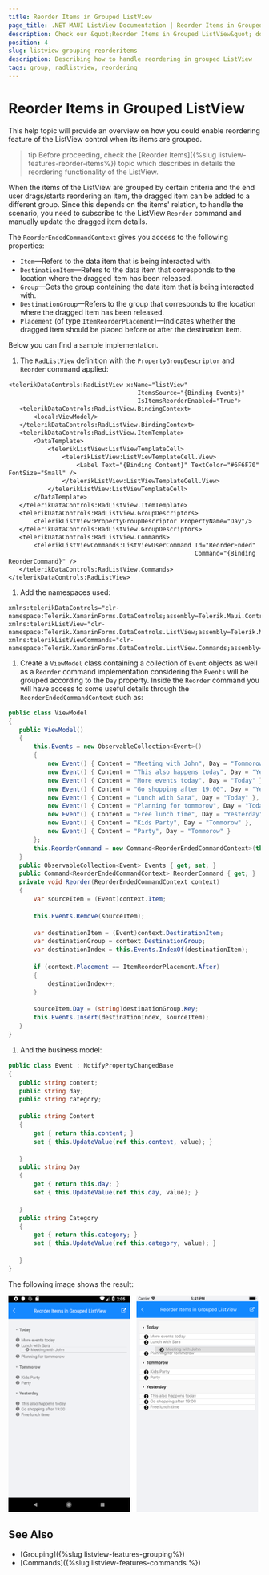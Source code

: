 ```yaml
---
title: Reorder Items in Grouped ListView
page_title: .NET MAUI ListView Documentation | Reorder Items in Grouped ListView
description: Check our &quot;Reorder Items in Grouped ListView&quot; documentation article for Telerik ListView for .NET MAUI.
position: 4
slug: listview-grouping-reorderitems
description: Describing how to handle reordering in grouped ListView
tags: group, radlistview, reordering
---
```


# Reorder Items in Grouped ListView

This help topic will provide an overview on how you could enable reordering feature of the ListView control when its items are grouped.

>tip Before proceeding, check the [Reorder Items]({%slug listview-features-reorder-items%}) topic which describes in details the reordering functionality of the ListView.

When the items of the ListView are grouped by certain criteria and the end user drags/starts reordering an item, the dragged item can be added to a different group. Since this depends on the items' relation, to handle the scenario, you need to subscribe to the ListView `Reorder` command and manually update the dragged item details.

The `ReorderEndedCommandContext` gives you access to the following properties:

* `Item`&mdash;Refers to the data item that is being interacted with.
* `DestinationItem`&mdash;Refers to the data item that corresponds to the location where the dragged item has been released.
* `Group`&mdash;Gets the group containing the data item that is being interacted with.
* `DestinationGroup`&mdash;Refers to the group that corresponds to the location where the dragged item has been released.
* `Placement` (of type `ItemReorderPlacement`)&mdash;Indicates whether the dragged item should be placed before or after the destination item.

Below you can find a sample implementation.

1. The `RadListView` definition with the `PropertyGroupDescriptor` and `Reorder` command applied:

 ```XAML
 <telerikDataControls:RadListView x:Name="listView"
                                     ItemsSource="{Binding Events}"
                                     IsItemsReorderEnabled="True">
    <telerikDataControls:RadListView.BindingContext>
        <local:ViewModel/>
    </telerikDataControls:RadListView.BindingContext>
    <telerikDataControls:RadListView.ItemTemplate>
        <DataTemplate>
            <telerikListView:ListViewTemplateCell>
                <telerikListView:ListViewTemplateCell.View>
                    <Label Text="{Binding Content}" TextColor="#6F6F70" FontSize="Small" />
                </telerikListView:ListViewTemplateCell.View>
            </telerikListView:ListViewTemplateCell>
        </DataTemplate>
    </telerikDataControls:RadListView.ItemTemplate>
    <telerikDataControls:RadListView.GroupDescriptors>
        <telerikListView:PropertyGroupDescriptor PropertyName="Day"/>
    </telerikDataControls:RadListView.GroupDescriptors>
    <telerikDataControls:RadListView.Commands>
        <telerikListViewCommands:ListViewUserCommand Id="ReorderEnded"
                                                     Command="{Binding ReorderCommand}" />
    </telerikDataControls:RadListView.Commands>
</telerikDataControls:RadListView>
 ```

1. Add the namespaces used:

 ```XAML
xmlns:telerikDataControls="clr-namespace:Telerik.XamarinForms.DataControls;assembly=Telerik.Maui.Controls.Compatibility"
xmlns:telerikListView="clr-namespace:Telerik.XamarinForms.DataControls.ListView;assembly=Telerik.Maui.Controls.Compatibility"
xmlns:telerikListViewCommands="clr-namespace:Telerik.XamarinForms.DataControls.ListView.Commands;assembly=Telerik.Maui.Controls.Compatibility"
 ```

1. Create a `ViewModel` class containing a collection of `Event` objects as well as a `Reorder` command implementation considering the `Events` will be grouped according to the `Day` property. Inside the `Reorder` command you will have access to some useful details through the `ReorderEndedCommandContext` such as:

 ```C#
public class ViewModel
{
    public ViewModel()
    {
        this.Events = new ObservableCollection<Event>()
        {
            new Event() { Content = "Meeting with John", Day = "Tommorow" },
            new Event() { Content = "This also happens today", Day = "Yesterday" },
            new Event() { Content = "More events today", Day = "Today" },
            new Event() { Content = "Go shopping after 19:00", Day = "Yesterday" },
            new Event() { Content = "Lunch with Sara", Day = "Today" },
            new Event() { Content = "Planning for tommorow", Day = "Today"},
            new Event() { Content = "Free lunch time", Day = "Yesterday" },
            new Event() { Content = "Kids Party", Day = "Tommorow" },
            new Event() { Content = "Party", Day = "Tommorow" }
        };
        this.ReorderCommand = new Command<ReorderEndedCommandContext>(this.Reorder);
    }
    public ObservableCollection<Event> Events { get; set; }
    public Command<ReorderEndedCommandContext> ReorderCommand { get; }
    private void Reorder(ReorderEndedCommandContext context)
    {
        var sourceItem = (Event)context.Item;

        this.Events.Remove(sourceItem);

        var destinationItem = (Event)context.DestinationItem;
        var destinationGroup = context.DestinationGroup;
        var destinationIndex = this.Events.IndexOf(destinationItem);

        if (context.Placement == ItemReorderPlacement.After)
        {
            destinationIndex++;
        }

        sourceItem.Day = (string)destinationGroup.Key;
        this.Events.Insert(destinationIndex, sourceItem);
    }
}
 ```

1. And the business model:

 ```C#
public class Event : NotifyPropertyChangedBase
{
    public string content;
    public string day;
    public string category;

    public string Content
    {
        get { return this.content; }
        set { this.UpdateValue(ref this.content, value); }

    }
    public string Day
    {
        get { return this.day; }
        set { this.UpdateValue(ref this.day, value); }

    }
    public string Category
    {
        get { return this.category; }
        set { this.UpdateValue(ref this.category, value); }

    }
}
 ```


The following image shows the result:

![ListView Reorder in grouped scenario](../images/listview_grouping_reorderitems.png)

## See Also

- [Grouping]({%slug listview-features-grouping%})
- [Commands]({%slug listview-features-commands %})
